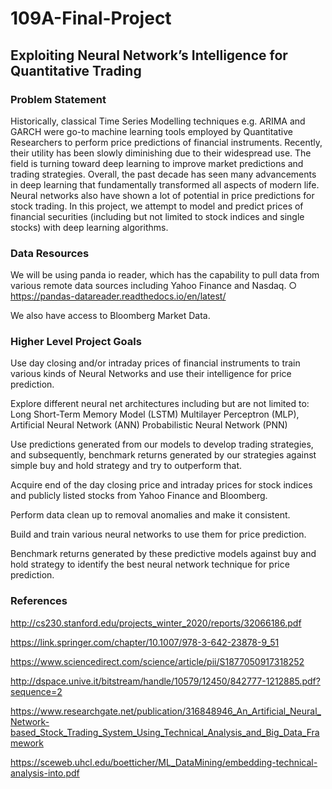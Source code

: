 # 109A-Final-Project

## Exploiting Neural Network’s Intelligence for Quantitative Trading

### Problem Statement
Historically, classical Time Series Modelling techniques e.g. ARIMA and GARCH were go-to machine learning tools employed by Quantitative Researchers to perform price predictions of financial instruments. Recently, their utility has been slowly diminishing due to their widespread use. The field is turning toward deep learning to improve market predictions and trading strategies. Overall, the past decade has seen many advancements in deep learning that fundamentally transformed all aspects of modern life. Neural networks also have shown a lot of potential in price predictions for stock trading. In this project, we attempt to model and predict prices of financial securities (including but not limited to stock indices and single stocks) with deep learning algorithms.

### Data Resources 
We will be using panda io reader, which has the capability to pull data from various remote data sources including Yahoo Finance and Nasdaq. 
○	https://pandas-datareader.readthedocs.io/en/latest/

We also have access to Bloomberg Market Data. 

### Higher Level Project Goals 
Use day closing and/or intraday prices of financial instruments to train various kinds of Neural Networks and use their intelligence for price prediction. 

Explore different neural net architectures including but are not limited to:
Long Short-Term Memory Model (LSTM)
Multilayer Perceptron (MLP), Artificial Neural Network (ANN)
Probabilistic Neural Network (PNN)

Use predictions generated from our models to develop trading strategies, and subsequently, benchmark returns generated by our strategies against simple buy and hold strategy and try to outperform that.

Acquire end of the day closing price and intraday prices for stock indices and publicly listed stocks from Yahoo Finance and Bloomberg.

Perform data clean up to removal anomalies and make it consistent.

Build and train various neural networks to use them for price prediction.

Benchmark returns generated by these predictive models against buy and hold strategy to identify the best neural network technique for price prediction.

### References
http://cs230.stanford.edu/projects_winter_2020/reports/32066186.pdf

https://link.springer.com/chapter/10.1007/978-3-642-23878-9_51

https://www.sciencedirect.com/science/article/pii/S1877050917318252

http://dspace.unive.it/bitstream/handle/10579/12450/842777-1212885.pdf?sequence=2

https://www.researchgate.net/publication/316848946_An_Artificial_Neural_Network-based_Stock_Trading_System_Using_Technical_Analysis_and_Big_Data_Framework

https://sceweb.uhcl.edu/boetticher/ML_DataMining/embedding-technical-analysis-into.pdf


